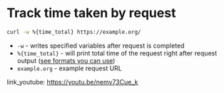# Track time taken by request

```bash
curl -w %{time_total} https://example.org/
```

- `-w` - writes specified variables after request is completed
- `%{time_total}` - will print total time of the request right after request output ([see formats you can use](https://everything.curl.dev/usingcurl/verbose/writeout#available-write-out-variables))
- `example.org` - example request URL


link_youtube: https://youtu.be/nemv73Cue_k
